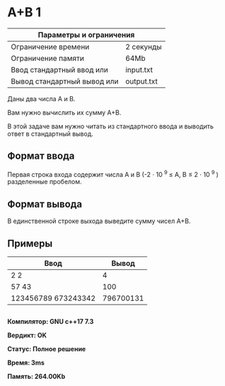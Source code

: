 <!DOCTYPE html>
  <head>
      <h1> A+B 1 </h1>
  </head>
  <body>
		<table>
    	<thead>
				<tr>
					<th colspan="2"> Параметры и ограничения </th>
				</tr>
    	</thead>
    	<tbody>
				<tr>
					<td> Ограничение времени </td>
					<td> 2 секунды </td>
        </tr>
				<tr>
					<td> Ограничение памяти </td>
					<td> 64Mb </td>
        </tr>
				<tr>
					<td> Ввод	стандартный ввод или </td>
					<td> input.txt </td>
        </tr>
				<tr>
					<td> Вывод	стандартный вывод или </td>
					<td> output.txt </td>
        </tr>
    	</tbody>
		</table>
	  <p> Даны два числа A и B. </p>
	  <p> Вам нужно вычислить их сумму A+B. </p>
		<p> В этой задаче вам нужно читать из стандартного ввода и выводить ответ в стандартный вывод. </p>
		<h2> Формат ввода </h2>
		<p> Первая строка входа содержит числа A и B (-2 ⋅ 10 <sup> 9 </sup> ≤ A, B ≤ 2 ⋅ 10 <sup> 9 </sup>)  разделенные пробелом. </p>
		<h2> Формат вывода </h2>
		<p> В единственной строке выхода выведите сумму чисел A+B. </p>
		<h2> Примеры </h2>
		<table>
    	<thead>
				<tr>
					<th> Ввод </th> <th> Вывод </th>
				</tr>
    	</thead>
    	<tbody>
				<tr>
					<td> 2 2 </td>
					<td> 4 </td>
        </tr>
				<tr>
					<td> 57 43 </td>
					<td> 100 </td>
        </tr>
				<tr>
					<td> 123456789 673243342 </td>
					<td> 796700131 </td>
        </tr>
    	</tbody>
		</table>
		<h2> </h2>
	<p><b> Компилятор: GNU c++17 7.3 </b></p>
	<p><b> Вердикт: OK </b></p>
	<p><b> Статус: Полное решение </b></p>
	<p><b> Время: 3ms </b></p>
	<p><b> Память: 264.00Kb </b></p>
  </body>
</html>	
